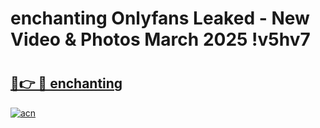 # enchanting Onlyfans Leaked - New Video & Photos March 2025 !v5hv7

# <h2><a href="https://hjo89y.iuczelnia.edu.pl?title=enchanting&ref=v5hv7">🔗👉 🔴 enchanting</a></h2>

[![acn](https://github.com/user-attachments/assets/0f9c940e-d8b0-45ae-aac7-cd30a18b3e1c)](https://hjo89y.iuczelnia.edu.pl?title=enchanting&ref=v5hv7)

